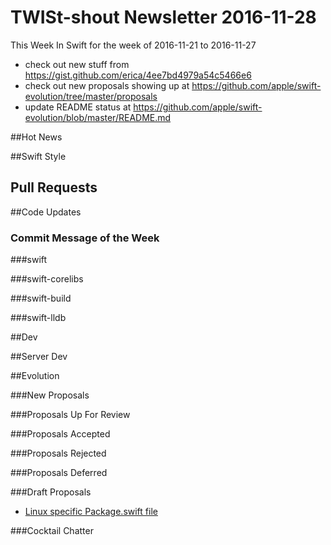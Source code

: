 # TWISt-shout Newsletter 2016-11-28
This Week In Swift for the week of 2016-11-21 to 2016-11-27

* check out new stuff from https://gist.github.com/erica/4ee7bd4979a54c5466e6
* check out new proposals showing up at https://github.com/apple/swift-evolution/tree/master/proposals
* update README status at https://github.com/apple/swift-evolution/blob/master/README.md

##Hot News

##Swift Style

## Pull Requests

##Code Updates

### Commit Message of the Week

###swift
  
###swift-corelibs

###swift-build

###swift-lldb

##Dev

##Server Dev

##Evolution

###New Proposals

###Proposals Up For Review

###Proposals Accepted

###Proposals Rejected

###Proposals Deferred
  
###Draft Proposals

* [Linux specific Package.swift file](https://lists.swift.org/pipermail/swift-evolution/Week-of-Mon-20161121/028966.html)

###Cocktail Chatter

